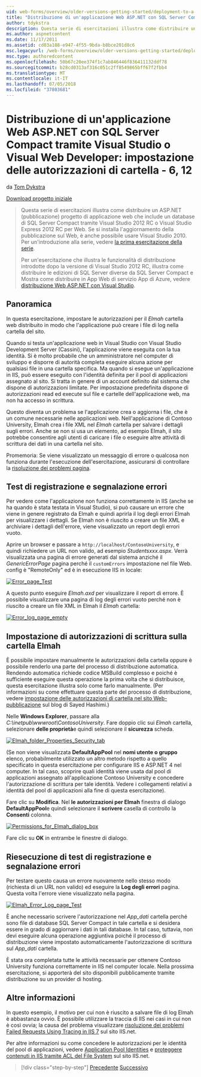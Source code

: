 ```yaml
---
uid: web-forms/overview/older-versions-getting-started/deployment-to-a-hosting-provider/deployment-to-a-hosting-provider-setting-folder-permissions-6-of-12
title: "Distribuzione di un'applicazione Web ASP.NET con SQL Server Compact tramite Visual Studio o Visual Web Developer: impostazione delle autorizzazioni di cartella - 6 di 12 | Microsoft Docs"
author: tdykstra
description: Questa serie di esercitazioni illustra come distribuire un ASP.NET (pubblicazione) progetto di applicazione web che include un database di SQL Server Compact tramite Visual s...
ms.author: aspnetcontent
ms.date: 11/17/2011
ms.assetid: cd03a188-e947-4f55-9bda-b8bce201d8c6
msc.legacyurl: /web-forms/overview/older-versions-getting-started/deployment-to-a-hosting-provider/deployment-to-a-hosting-provider-setting-folder-permissions-6-of-12
msc.type: authoredcontent
ms.openlocfilehash: 50b67c20ee374f1c7ab846446f836411132ddf78
ms.sourcegitcommit: b28cd0313af316c051c2ff8549865bff67f2fbb4
ms.translationtype: MT
ms.contentlocale: it-IT
ms.lasthandoff: 07/05/2018
ms.locfileid: "37803681"
---
```

<a name="deploying-an-aspnet-web-application-with-sql-server-compact-using-visual-studio-or-visual-web-developer-setting-folder-permissions---6-of-12"></a>Distribuzione di un'applicazione Web ASP.NET con SQL Server Compact tramite Visual Studio o Visual Web Developer: impostazione delle autorizzazioni di cartella - 6, 12
====================
da [Tom Dykstra](https://github.com/tdykstra)

[Download progetto iniziale](http://code.msdn.microsoft.com/Deploying-an-ASPNET-Web-4e31366b)

> Questa serie di esercitazioni illustra come distribuire un ASP.NET (pubblicazione) progetto di applicazione web che include un database di SQL Server Compact tramite Visual Studio 2012 RC o Visual Studio Express 2012 RC per Web. Se si installa l'aggiornamento della pubblicazione sul Web, è anche possibile usare Visual Studio 2010. Per un'introduzione alla serie, vedere [la prima esercitazione della serie](deployment-to-a-hosting-provider-introduction-1-of-12.md).
> 
> Per un'esercitazione che illustra le funzionalità di distribuzione introdotte dopo la versione di Visual Studio 2012 RC, illustra come distribuire le edizioni di SQL Server diverse da SQL Server Compact e Mostra come distribuire in App Web di servizio App di Azure, vedere [distribuzione Web ASP.NET con Visual Studio](../../deployment/visual-studio-web-deployment/introduction.md).


## <a name="overview"></a>Panoramica

In questa esercitazione, impostare le autorizzazioni per il *Elmah* cartella web distribuito in modo che l'applicazione può creare i file di log nella cartella del sito.

Quando si testa un'applicazione web in Visual Studio con Visual Studio Development Server (Cassini), l'applicazione viene eseguita con la tua identità. Si è molto probabile che un amministratore nel computer di sviluppo e disporre di autorità completa eseguire alcuna azione per qualsiasi file in una cartella specifica. Ma quando si esegue un'applicazione in IIS, può essere eseguito con l'identità definita per il pool di applicazioni assegnato al sito. Si tratta in genere di un account definito dal sistema che dispone di autorizzazioni limitate. Per impostazione predefinita dispone di autorizzazioni read ed execute sul file e cartelle dell'applicazione web, ma non ha accesso in scrittura.

Questo diventa un problema se l'applicazione crea o aggiorna i file, che è un comune necessarie nelle applicazioni web. Nell'applicazione di Contoso University, Elmah crea i file XML nel *Elmah* cartella per salvare i dettagli sugli errori. Anche se non si usa un elemento, ad esempio Elmah, il sito potrebbe consentire agli utenti di caricare i file o eseguire altre attività di scrittura dei dati in una cartella nel sito.

Promemoria: Se viene visualizzato un messaggio di errore o qualcosa non funziona durante l'esecuzione dell'esercitazione, assicurarsi di controllare la [risoluzione dei problemi pagina](deployment-to-a-hosting-provider-creating-and-installing-deployment-packages-12-of-12.md).

## <a name="testing-error-logging-and-reporting"></a>Test di registrazione e segnalazione errori

Per vedere come l'applicazione non funziona correttamente in IIS (anche se ha quando è stata testata in Visual Studio), si può causare un errore che viene in genere registrato da Elmah e quindi aprirla il log degli errori Elmah per visualizzare i dettagli. Se Elmah non è riuscito a creare un file XML e archiviare i dettagli dell'errore, viene visualizzato un report degli errori vuoto.

Aprire un browser e passare a `http://localhost/ContosoUniversity`, e quindi richiedere un URL non valido, ad esempio *Studentsxxx.aspx*. Verrà visualizzata una pagina di errore generati dal sistema anziché il *GenericErrorPage* pagina perché il `customErrors` impostazione nel file Web. config è "RemoteOnly" ed è in esecuzione IIS in locale:

[![Error_page_Test](deployment-to-a-hosting-provider-setting-folder-permissions-6-of-12/_static/image2.png)](deployment-to-a-hosting-provider-setting-folder-permissions-6-of-12/_static/image1.png)

A questo punto eseguire *Elmah.axd* per visualizzare il report di errore. È possibile visualizzare una pagina di log degli errori vuoto perché non è riuscito a creare un file XML in Elmah il *Elmah* cartella:

[![Error_log_page_empty](deployment-to-a-hosting-provider-setting-folder-permissions-6-of-12/_static/image4.png)](deployment-to-a-hosting-provider-setting-folder-permissions-6-of-12/_static/image3.png)

## <a name="setting-write-permission-on-the-elmah-folder"></a>Impostazione di autorizzazioni di scrittura sulla cartella Elmah

È possibile impostare manualmente le autorizzazioni della cartella oppure è possibile renderlo una parte del processo di distribuzione automatica. Rendendo automatica richiede codice MSBuild complesso e poiché è sufficiente eseguire questa operazione la prima volta che si distribuisce, questa esercitazione illustra solo come farlo manualmente. (Per informazioni su come effettuare questa parte del processo di distribuzione, vedere [impostazione delle autorizzazioni di cartella nel sito Web-pubblicazione](http://sedodream.com/2011/11/08/SettingFolderPermissionsOnWebPublish.aspx) sul blog di Sayed Hashimi.)

Nelle **Windows Explorer**, passare alla *C:\inetpub\wwwroot\ContosoUniversity*. Fare doppio clic sui *Elmah* cartella, selezionare **delle proprietà**e quindi selezionare il **sicurezza** scheda.

[![Elmah_folder_Properties_Security_tab](deployment-to-a-hosting-provider-setting-folder-permissions-6-of-12/_static/image6.png)](deployment-to-a-hosting-provider-setting-folder-permissions-6-of-12/_static/image5.png)

(Se non viene visualizzata **DefaultAppPool** nel **nomi utente o gruppo** elenco, probabilmente utilizzato un altro metodo rispetto a quello specificato in questa esercitazione per configurare IIS e ASP.NET 4 nel computer. In tal caso, scoprire quali identità viene usata dal pool di applicazioni assegnato all'applicazione Contoso University e concedere l'autorizzazione di scrittura per tale identità. Vedere i collegamenti relativi a identità del pool di applicazioni alla fine di questa esercitazione).

Fare clic su **Modifica**. Nel **le autorizzazioni per Elmah** finestra di dialogo **DefaultAppPool**e quindi selezionare il **scrivere** casella di controllo la **Consenti** colonna.

[![Permissions_for_Elmah_dialog_box](deployment-to-a-hosting-provider-setting-folder-permissions-6-of-12/_static/image8.png)](deployment-to-a-hosting-provider-setting-folder-permissions-6-of-12/_static/image7.png)

Fare clic su **OK** in entrambe le finestre di dialogo.

## <a name="retesting-error-logging-and-reporting"></a>Riesecuzione di test di registrazione e segnalazione errori

Per testare questo causa un errore nuovamente nello stesso modo (richiesta di un URL non valido) ed eseguire la **Log degli errori** pagina. Questa volta l'errore viene visualizzato nella pagina.

[![Elmah_Error_Log_page_Test](deployment-to-a-hosting-provider-setting-folder-permissions-6-of-12/_static/image10.png)](deployment-to-a-hosting-provider-setting-folder-permissions-6-of-12/_static/image9.png)

È anche necessario scrivere l'autorizzazione nel *App\_dati* cartella perché sono file di database SQL Server Compact in tale cartella e si desidera essere in grado di aggiornare i dati in tali database. In tal caso, tuttavia, non devi eseguire alcuna operazione aggiuntiva poiché il processo di distribuzione viene impostato automaticamente l'autorizzazione di scrittura sul *App\_dati* cartella.

È stata ora completata tutte le attività necessarie per ottenere Contoso University funziona correttamente in IIS nel computer locale. Nella prossima esercitazione, si apporterà del sito disponibili pubblicamente tramite distribuzione su un provider di hosting.

## <a name="more-information"></a>Altre informazioni

In questo esempio, il motivo per cui non è riuscito a salvare file di log Elmah è abbastanza ovvio. È possibile utilizzare la traccia di IIS nei casi in cui non è così ovvia; la causa del problema visualizzare [risoluzione dei problemi Failed Requests Using Tracing in IIS 7](https://www.iis.net/learn/troubleshoot/using-failed-request-tracing/troubleshooting-failed-requests-using-tracing-in-iis) sul sito IIS.net.

Per altre informazioni su come concedere le autorizzazioni per le identità del pool di applicazioni, vedere [Application Pool Identities](https://www.iis.net/learn/manage/configuring-security/application-pool-identities) e [proteggere contenuti in IIS tramite ACL del File System](https://www.iis.net/learn/get-started/planning-for-security/secure-content-in-iis-through-file-system-acls) sul sito IIS.net.

> [!div class="step-by-step"]
> [Precedente](deployment-to-a-hosting-provider-deploying-to-iis-as-a-test-environment-5-of-12.md)
> [Successivo](deployment-to-a-hosting-provider-deploying-to-the-production-environment-7-of-12.md)
